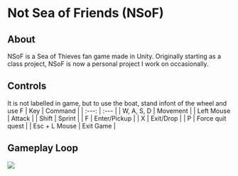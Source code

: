 # Not Sea of Friends (NSoF)
## About
NSoF is a Sea of Thieves fan game made in Unity. Originally starting as a class project, NSoF is now a personal project I work on occasionally.
## Controls
It is not labelled in game, but to use the boat, stand infont of the wheel and use F
| Key  | Command |
| :---:  | :--- |
| W, A, S, D | Movement  |
| Left Mouse  | Attack  |
| Shift  | Sprint  |
| F  | Enter/Pickup  |
| X  | Exit/Drop  |
| P  | Force quit quest  |
| Esc + L Mouse  | Exit Game  |

## Gameplay Loop
[![](https://mermaid.ink/img/eyJjb2RlIjoiZ3JhcGggTFJcbiAgQVtTdGFydCBhdCBPdXRwb3N0XSAtLT4gQntDaG9vc2UgUXVlc3QgVHlwZX1cbiAgQiAtLT5DW0dvbGQgSG9hcmRlcnNdXG4gIEIgLS0-RFtNZXJjaGFudCBBbGxpYW5jZV1cbiAgQiAtLT5FW09yZGVyIG9mIFNvdWxzXVxuICBFIC0tPiBGW0tpbGwgc2tlbGV0b24gY2FwdGFpbnMgYW5kIGNsYWltIHNrdWxsc11cbiAgRCAtLT4gR1tEZWxpdmVyIGNhcmdvXVxuICBDLS0-SFtGaW5kIHRyZWFzdXJlXVxuICBILS0-SVtSZXR1cm4gdG8gb3V0cG9zdF1cbiAgRi0tPklcbiAgRy0tPklcblxuXHRcdCIsIm1lcm1haWQiOnsidGhlbWUiOiJkZWZhdWx0In0sInVwZGF0ZUVkaXRvciI6ZmFsc2V9)](https://mermaid-js.github.io/mermaid-live-editor/#/edit/eyJjb2RlIjoiZ3JhcGggTFJcbiAgQVtTdGFydCBhdCBPdXRwb3N0XSAtLT4gQntDaG9vc2UgUXVlc3QgVHlwZX1cbiAgQiAtLT5DW0dvbGQgSG9hcmRlcnNdXG4gIEIgLS0-RFtNZXJjaGFudCBBbGxpYW5jZV1cbiAgQiAtLT5FW09yZGVyIG9mIFNvdWxzXVxuICBFIC0tPiBGW0tpbGwgc2tlbGV0b24gY2FwdGFpbnMgYW5kIGNsYWltIHNrdWxsc11cbiAgRCAtLT4gR1tEZWxpdmVyIGNhcmdvXVxuICBDLS0-SFtGaW5kIHRyZWFzdXJlXVxuICBILS0-SVtSZXR1cm4gdG8gb3V0cG9zdF1cbiAgRi0tPklcbiAgRy0tPklcblxuXHRcdCIsIm1lcm1haWQiOnsidGhlbWUiOiJkZWZhdWx0In0sInVwZGF0ZUVkaXRvciI6ZmFsc2V9)
